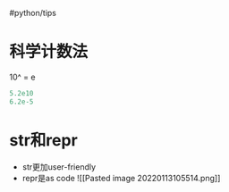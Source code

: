 #python/tips
# 科学计数法
10^ = e

```python
5.2e10
6.2e-5
```

# str和repr
- str更加user-friendly
- repr是as code
![[Pasted image 20220113105514.png]]